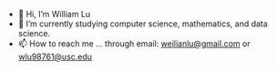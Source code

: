 - 👋 Hi, I’m William Lu
- 🌱 I’m currently studying computer science, mathematics, and data science.
- 📫 How to reach me ... through email: weilianlu@gmail.com or wlu98761@usc.edu

<!---
WilliamLu1999/WilliamLu1999 is a ✨ special ✨ repository because its `README.md` (this file) appears on your GitHub profile.
You can click the Preview link to take a look at your changes.
--->
